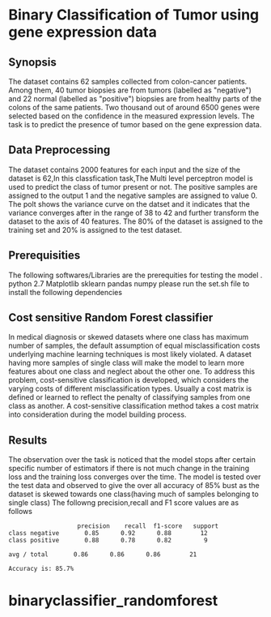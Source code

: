 # Binary Classification of Tumor using gene expression data

## Synopsis
The dataset contains 62 samples collected from colon-cancer patients. Among them, 40 tumor biopsies are from tumors (labelled as "negative") and 22 normal (labelled as "positive") biopsies are from healthy parts of the colons of the same patients. Two thousand out of around 6500 genes were selected based on the confidence in the measured expression levels.
The task is to predict the presence of tumor based on the gene expression data.


## Data Preprocessing 
The dataset contains 2000 features for each input and the size of the dataset is 62,In this classfication task,The Multi level perceptron model is used to predict the class of tumor present or not. The positive samples are assigned to the output 1 and the negative samples are assigned to value 0.
The polt shows the  variance curve on the datset and it indicates that the variance converges after in the range of 38 to 42 and further transform the dataset to the axis of 40 features.
The 80% of the dataset is assigned to the training set and 20% is assigned to the test dataset.

## Prerequisities
The following softwares/Libraries are the prerequities for testing the model .
python 2.7
Matplotlib
sklearn
pandas
numpy
please run the set.sh file to install the following dependencies

## Cost sensitive Random Forest classifier
In medical diagnosis or skewed datasets where one class has maximum number of samples, the default assumption of equal misclassification costs underlying machine learning techniques is most likely violated. A dataset having more samples of single class will make the model to learn more features about one class and neglect about the other one. To address this problem, cost-sensitive classification is developed, which considers the varying costs of different misclassification types. Usually a cost matrix is defined or learned to reflect the penalty of classifying samples from one class as another. A cost-sensitive classification method takes a cost matrix into consideration during the model building process. 

## Results
The observation over the task is noticed that the model stops after certain specific number of estimators if there is not much change in the training loss and the training loss converges over the time. The model is tested over the test data and observed to give the over all accuracy of 85% bust as the dataset is skewed towards one class(having much of samples belonging to single class) The followng precision,recall and F1 score values are as follows 
               
                       precision    recall  f1-score   support
    class negative       0.85      0.92      0.88        12
    class positive       0.88      0.78      0.82         9

    avg / total       0.86      0.86      0.86        21

    Accuracy is: 85.7%

# binaryclassifier_randomforest
